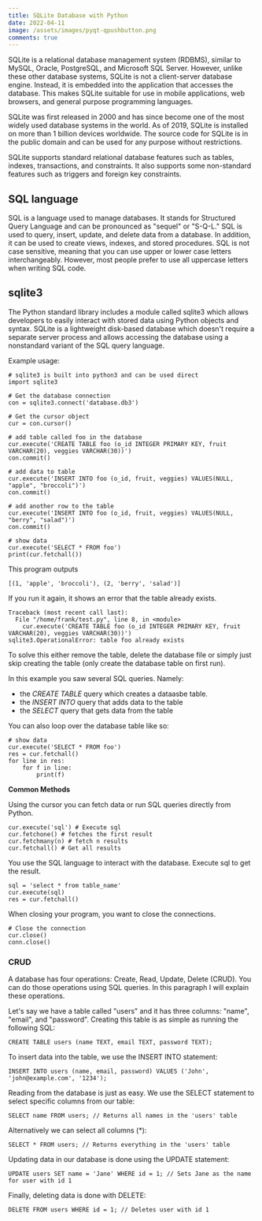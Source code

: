 ```yaml
---
title: SQLite Database with Python
date: 2022-04-11
image: /assets/images/pyqt-qpushbutton.png
comments: true
---
```

SQLite is a relational database management system (RDBMS), similar to MySQL, Oracle, PostgreSQL, and Microsoft SQL Server. However, unlike these other database systems, SQLite is not a client-server database engine. Instead, it is embedded into the application that accesses the database. This makes SQLite suitable for use in mobile applications, web browsers, and general purpose programming languages.

SQLite was first released in 2000 and has since become one of the most widely used database systems in the world. As of 2019, SQLite is installed on more than 1 billion devices worldwide. The source code for SQLite is in the public domain and can be used for any purpose without restrictions.

SQLite supports standard relational database features such as tables, indexes, transactions, and constraints. It also supports some non-standard features such as triggers and foreign key constraints.

## SQL language

SQL is a language used to manage databases. It stands for Structured Query Language and can be pronounced as "sequel" or "S-Q-L." SQL is used to query, insert, update, and delete data from a database. In addition, it can be used to create views, indexes, and stored procedures. SQL is not case sensitive, meaning that you can use upper or lower case letters interchangeably. However, most people prefer to use all uppercase letters when writing SQL code.


## sqlite3

The Python standard library includes a module called sqlite3 which allows developers to easily interact with stored data using Python objects and syntax.  SQLite is a lightweight disk-based database which doesn't require a separate server process and allows accessing the database using a nonstandard variant of the SQL query language.

Example usage:

```
# sqlite3 is built into python3 and can be used direct
import sqlite3

# Get the database connection
con = sqlite3.connect('database.db3')

# Get the cursor object
cur = con.cursor()

# add table called foo in the database
cur.execute('CREATE TABLE foo (o_id INTEGER PRIMARY KEY, fruit VARCHAR(20), veggies VARCHAR(30))')
con.commit()

# add data to table
cur.execute('INSERT INTO foo (o_id, fruit, veggies) VALUES(NULL, "apple", "broccoli")')
con.commit()

# add another row to the table
cur.execute('INSERT INTO foo (o_id, fruit, veggies) VALUES(NULL, "berry", "salad")')
con.commit()

# show data
cur.execute('SELECT * FROM foo')
print(cur.fetchall())
```

This program outputs

```
[(1, 'apple', 'broccoli'), (2, 'berry', 'salad')]
```

If you run it again, it shows an error that the table already 
exists.

```
Traceback (most recent call last):
  File "/home/frank/test.py", line 8, in <module>
    cur.execute('CREATE TABLE foo (o_id INTEGER PRIMARY KEY, fruit VARCHAR(20), veggies VARCHAR(30))')
sqlite3.OperationalError: table foo already exists
```

To solve this either remove the table, delete the database file or simply just skip creating the table (only create the database table on first run).

In this example you saw several SQL queries. Namely:

* the *CREATE TABLE* query which creates a dataasbe table.
* the *INSERT INTO* query that adds data to the table
* the *SELECT* query that gets data from the table

You can also loop over the database table like so:

```
# show data
cur.execute('SELECT * FROM foo')
res = cur.fetchall()
for line in res:
    for f in line:
        print(f)
```
  
**Common Methods**

Using the cursor you can fetch data or run SQL queries directly from Python. 

```
cur.execute('sql') # Execute sql
cur.fetchone() # fetches the first result
cur.fetchmany(n) # fetch n results
cur.fetchall() # Get all results
```

You use the SQL language to interact with the database.  Execute sql to get the result.

```
sql = 'select * from table_name'
cur.execute(sql)
res = cur.fetchall()
```

When closing your program, you want to close the connections.

```
# Close the connection
cur.close()
conn.close()
```


### CRUD

A database has four operations: Create, Read, Update, Delete (CRUD). You can do those operations using SQL queries. In this paragraph I will explain these operations.

Let's say we have a table called "users" and it has three columns: "name", "email", and "password". Creating this table is as simple as running the following SQL:

```
CREATE TABLE users (name TEXT, email TEXT, password TEXT);
```

To insert data into the table, we use the INSERT INTO statement:

```
INSERT INTO users (name, email, password) VALUES ('John', 'john@example.com', '1234');
```

Reading from the database is just as easy. We use the SELECT statement to select specific columns from our table: 

```
SELECT name FROM users; // Returns all names in the 'users' table
```

Alternatively we can select all columns (*):

```
SELECT * FROM users; // Returns everything in the 'users' table
```

Updating data in our database is done using the UPDATE statement:

```
UPDATE users SET name = 'Jane' WHERE id = 1; // Sets Jane as the name for user with id 1
```

Finally, deleting data is done with DELETE:

```
DELETE FROM users WHERE id = 1; // Deletes user with id 1
```


